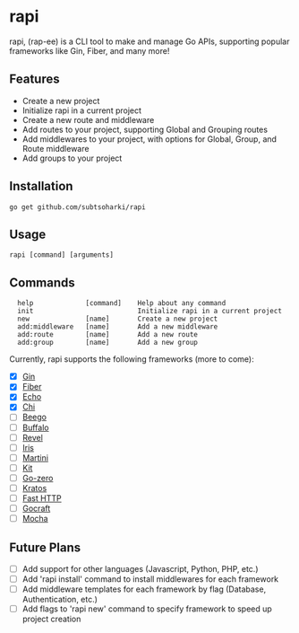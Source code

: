 # rapi
rapi, (rap-ee) is a CLI tool to make and manage Go APIs, supporting popular frameworks like Gin, Fiber, and many more!

## Features
- Create a new project
- Initialize rapi in a current project
- Create a new route and middleware
- Add routes to your project, supporting Global and Grouping routes
- Add middlewares to your project, with options for Global, Group, and Route middleware
- Add groups to your project

## Installation
```
go get github.com/subtsoharki/rapi
```

## Usage
```
rapi [command] [arguments]
```

## Commands
```
  help             [command]    Help about any command
  init                          Initialize rapi in a current project
  new              [name]       Create a new project
  add:middleware   [name]       Add a new middleware
  add:route        [name]       Add a new route
  add:group        [name]       Add a new group
```

Currently, rapi supports the following frameworks (more to come):
- [x] [Gin](https://github.com/gin-gonic/gin)
- [x] [Fiber](https://github.com/gofiber/fiber)
- [X] [Echo](https://github.com/labstack/echo)
- [X] [Chi](https://github.com/go-chi/chi)
- [ ] [Beego](https://github.com/beego/beego)
- [ ] [Buffalo](https://github.com/gobuffalo/buffalo)
- [ ] [Revel](https://github.com/revel/revel)
- [ ] [Iris](https://github.com/kataras/iris)
- [ ] [Martini](https://github.com/go-martini/martini)
- [ ] [Kit](https://github.com/go-kit/kit)
- [ ] [Go-zero](https://github.com/zeromicro/go-zero)
- [ ] [Kratos](https://github.com/go-kratos/kratos)
- [ ] [Fast HTTP](https://github.com/valyala/fasthttp)
- [ ] [Gocraft](https://github.com/gocraft/web)
- [ ] [Mocha](https://github.com/cloudretic/matcha/tree/main)

## Future Plans
- [ ] Add support for other languages (Javascript, Python, PHP, etc.)
- [ ] Add 'rapi install' command to install middlewares for each framework
- [ ] Add middleware templates for each framework by flag (Database, Authentication, etc.)
- [ ] Add flags to 'rapi new' command to specify framework to speed up project creation